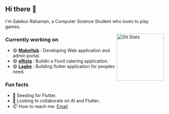 ## Hi there 👋
I'm Salekur Rahaman, a Computer Science Student who loves to play games.

<a href="https://github.com/SalekurPolas"><img alt="Git Stats" src="https://github-readme-stats.vercel.app/api?username=SalekurPolas&show_icons=true" align="right" height="150" /></a>

### Currently working on
- 😄 **[MakeHub](https://www.makehub.com.bd/)** : Developing Web application and admin portal.
- 😄 **[eRiziq]()** : Buildin a Food catering application.
- 😄 **[Lagbe](https://www.lagbe.net)** : Building flutter application for peoples need.

### Fun facts
- 🌱 Seeding for Flutter.
- 👯 Looking to collaborate on AI and Flutter..
- 📫 How to reach me: [Email](mailto:salekur9@gmail.com)

<!--
- 💬 Ask me about ...
- 😄 Pronouns: ...
-->
